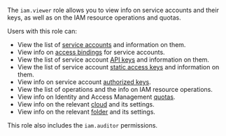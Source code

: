 The `iam.viewer` role allows you to view info on service accounts and their keys, as well as on the IAM resource operations and quotas.

Users with this role can:
* View the list of [service accounts](../../iam/concepts/users/accounts.md#sa) and information on them.
* View info on [access bindings](../../iam/concepts/access-control/index.md#access-bindings) for service accounts.
* View the list of service account [API keys](../../iam/concepts/authorization/api-key.md) and information on them.
* View the list of service account [static access keys](../../iam/concepts/authorization/access-key.md) and information on them.
* View info on service account [authorized keys](../../iam/concepts/authorization/key.md).
* View the list of operations and the info on IAM resource operations.
* View info on Identity and Access Management [quotas](../../iam/concepts/limits.md#iam-quotas).
* View info on the relevant [cloud](../../resource-manager/concepts/resources-hierarchy.md#cloud) and its settings.
* View info on the relevant [folder](../../resource-manager/concepts/resources-hierarchy.md#folder) and its settings.

This role also includes the `iam.auditor` permissions.